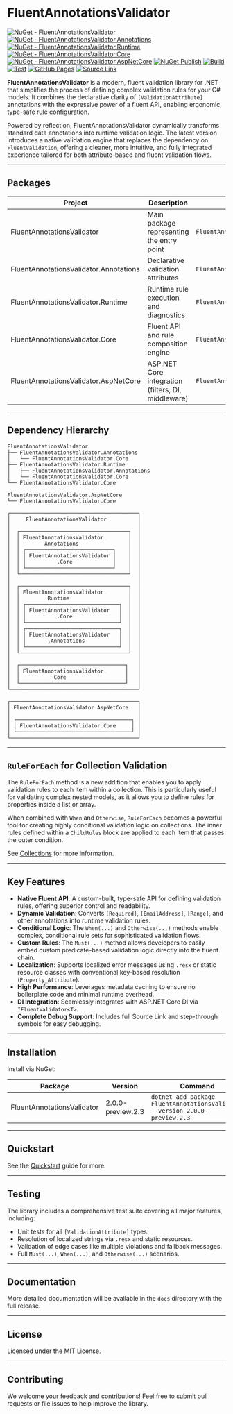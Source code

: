 # FluentAnnotationsValidator

[![NuGet - FluentAnnotationsValidator](https://img.shields.io/nuget/v/FluentAnnotationsValidator.svg)](https://www.nuget.org/packages/FluentAnnotationsValidator)
[![NuGet - FluentAnnotationsValidator.Annotations](https://img.shields.io/nuget/v/FluentAnnotationsValidator.Annotations.svg)](https://www.nuget.org/packages/FluentAnnotationsValidator.Annotations)
[![NuGet - FluentAnnotationsValidator.Runtime](https://img.shields.io/nuget/v/FluentAnnotationsValidator.Runtime.svg)](https://www.nuget.org/packages/FluentAnnotationsValidator.Runtime)
[![NuGet - FluentAnnotationsValidator.Core](https://img.shields.io/nuget/v/FluentAnnotationsValidator.Core.svg)](https://www.nuget.org/packages/FluentAnnotationsValidator.Core)
[![NuGet - FluentAnnotationsValidator.AspNetCore](https://img.shields.io/nuget/v/FluentAnnotationsValidator.AspNetCore.svg)](https://www.nuget.org/packages/FluentAnnotationsValidator.AspNetCore)
[![NuGet Publish](https://github.com/bigabdoul/fluent-annotations-validator/actions/workflows/nuget-publish.yml/badge.svg)](https://github.com/bigabdoul/fluent-annotations-validator/actions)
[![Build](https://github.com/bigabdoul/fluent-annotations-validator/actions/workflows/build.yml/badge.svg)](https://github.com/bigabdoul/fluent-annotations-validator/actions/workflows/build.yml)
[![Test](https://github.com/bigabdoul/fluent-annotations-validator/actions/workflows/test.yml/badge.svg)](https://github.com/bigabdoul/fluent-annotations-validator/actions/workflows/test.yml)
[![GitHub Pages](https://github.com/bigabdoul/fluent-annotations-validator/actions/workflows/docfx.yml/badge.svg)](https://github.com/bigabdoul/fluent-annotations-validator/actions/workflows/docfx.yml)
[![Source Link](https://img.shields.io/badge/SourceLink-enabled-brightgreen)](https://github.com/dotnet/sourcelink)

**FluentAnnotationsValidator** is a modern, fluent validation library for .NET that simplifies the process of defining complex validation rules for your C# models. It combines the declarative clarity of `[ValidationAttribute]` annotations with the expressive power of a fluent API, enabling ergonomic, type-safe rule configuration.

Powered by reflection, FluentAnnotationsValidator dynamically transforms standard data annotations into runtime validation logic. The latest version introduces a native validation engine that replaces the dependency on `FluentValidation`, offering a cleaner, more intuitive, and fully integrated experience tailored for both attribute-based and fluent validation flows.

---

## Packages

| Project                                | Description                                      | NuGet Package |
|----------------------------------------|--------------------------------------------------|---------------|
| FluentAnnotationsValidator             | Main package representing the entry point        | `FluentAnnotationsValidator` |
| FluentAnnotationsValidator.Annotations | Declarative validation attributes                | `FluentAnnotationsValidator.Annotations` |
| FluentAnnotationsValidator.Runtime     | Runtime rule execution and diagnostics           | `FluentAnnotationsValidator.Runtime` |
| FluentAnnotationsValidator.Core        | Fluent API and rule composition engine           | `FluentAnnotationsValidator.Core` |
| FluentAnnotationsValidator.AspNetCore  | ASP.NET Core integration (filters, DI, middleware)| `FluentAnnotationsValidator.AspNetCore` |

-----

## Dependency Hierarchy

```plaintext
FluentAnnotationsValidator
├── FluentAnnotationsValidator.Annotations
│   └── FluentAnnotationsValidator.Core
├── FluentAnnotationsValidator.Runtime
│   ├── FluentAnnotationsValidator.Annotations
│   └── FluentAnnotationsValidator.Core
└── FluentAnnotationsValidator.Core

FluentAnnotationsValidator.AspNetCore
└── FluentAnnotationsValidator.Core

┌─────────────────────────────────────────┐
│     FluentAnnotationsValidator          │
│                                         │
│  ┌───────────────────────────────────┐  │
│  │ FluentAnnotationsValidator.       │  │
│  │        Annotations                │  │
│  │ ┌────────────────────────────┐    │  │
│  │ │ FluentAnnotationsValidator │    │  │
│  │ │          .Core             │    │  │
│  │ └────────────────────────────┘    │  │
│  └───────────────────────────────────┘  │
│                                         │
│  ┌───────────────────────────────────┐  │
│  │ FluentAnnotationsValidator.       │  │
│  │         Runtime                   │  │
│  │ ┌──────────────────────────────┐  │  │
│  │ │ FluentAnnotationsValidator   │  │  │
│  │ │          .Core               │  │  │
│  │ └──────────────────────────────┘  │  │
│  │ ┌──────────────────────────────┐  │  │
│  │ │ FluentAnnotationsValidator   │  │  │
│  │ │       .Annotations           │  │  │
│  │ └──────────────────────────────┘  │  │
│  └───────────────────────────────────┘  │
│                                         │
│  ┌──────────────────────────────────┐   │
│  │ FluentAnnotationsValidator.      │   │
│  │           Core                   │   │
│  └──────────────────────────────────┘   │
└─────────────────────────────────────────┘

┌─────────────────────────────────────────┐
│ FluentAnnotationsValidator.AspNetCore   │
│                                         │
│ ┌─────────────────────────────────────┐ │
│ │ FluentAnnotationsValidator.Core     │ │
│ └─────────────────────────────────────┘ │
└─────────────────────────────────────────┘

```

---

## `RuleForEach` for Collection Validation

The `RuleForEach` method is a new addition that enables you to apply validation rules to each item within a collection. This is particularly useful for validating complex nested models, as it allows you to define rules for properties inside a list or array.

When combined with `When` and `Otherwise`, `RuleForEach` becomes a powerful tool for creating highly conditional validation logic on collections. The inner rules defined within a `ChildRules` block are applied to each item that passes the outer condition.

See [Collections](docs/collections.md) for more information.

---

## Key Features

  * **Native Fluent API**: A custom-built, type-safe API for defining validation rules, offering superior control and readability.
  * **Dynamic Validation**: Converts `[Required]`, `[EmailAddress]`, `[Range]`, and other annotations into runtime validation rules.
  * **Conditional Logic**: The `When(...)` and `Otherwise(...)` methods enable complex, conditional rule sets for sophisticated validation flows.
  * **Custom Rules**: The `Must(...)` method allows developers to easily embed custom predicate-based validation logic directly into the fluent chain.
  * **Localization**: Supports localized error messages using `.resx` or static resource classes with conventional key-based resolution (`Property_Attribute`).
  * **High Performance**: Leverages metadata caching to ensure no boilerplate code and minimal runtime overhead.
  * **DI Integration**: Seamlessly integrates with ASP.NET Core DI via `IFluentValidator<T>`.
  * **Complete Debug Support**: Includes full Source Link and step-through symbols for easy debugging.

-----

## Installation

Install via NuGet:

| Package | Version | Command |
|---|---|---|
| FluentAnnotationsValidator | 2.0.0-preview.2.3 | `dotnet add package FluentAnnotationsValidator --version 2.0.0-preview.2.3` |

-----

## Quickstart

See the [Quickstart](docs/configuration/fluent.md) guide for more.

-----

## Testing

The library includes a comprehensive test suite covering all major features, including:

  * Unit tests for all `[ValidationAttribute]` types.
  * Resolution of localized strings via `.resx` and static resources.
  * Validation of edge cases like multiple violations and fallback messages.
  * Full `Must(...)`, `When(...)`, and `Otherwise(...)` scenarios.

-----

## Documentation

More detailed documentation will be available in the `docs` directory with the full release.

-----

## License

Licensed under the MIT License.

-----

## Contributing

We welcome your feedback and contributions\! Feel free to submit pull requests or file issues to help improve the library.